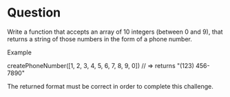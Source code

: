 # Question

Write a function that accepts an array of 10 integers (between 0 and 9), that returns a string of those numbers in the form of a phone number.

Example

createPhoneNumber([1, 2, 3, 4, 5, 6, 7, 8, 9, 0]) // => returns "(123) 456-7890"

The returned format must be correct in order to complete this challenge.